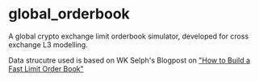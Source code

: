 # global_orderbook

A global crypto exchange limit orderbook simulator, developed for cross exchange L3 modelling. 

Data strucutre used is based on WK Selph's Blogpost on ["How to Build a Fast Limit Order Book"](https://web.archive.org/web/20110219163448/http://howtohft.wordpress.com/2011/02/15/how-to-build-a-fast-limit-order-book/)
